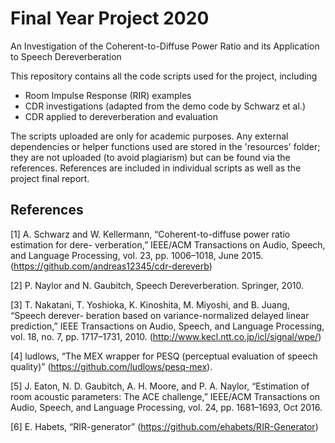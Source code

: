 # Final Year Project 2020
An Investigation of the Coherent-to-Diffuse Power Ratio and its Application to Speech Dereverberation

This repository contains all the code scripts used for the project, including
* Room Impulse Response (RIR) examples
* CDR investigations (adapted from the demo code by Schwarz et al.)
* CDR applied to dereverberation and evaluation

The scripts uploaded are only for academic purposes. Any external dependencies or helper functions used are stored in the 'resources' folder; they are not uploaded (to avoid plagiarism) but can be found via the references. References are included in individual scripts as well as the project final report.


## References
[1] A. Schwarz and W. Kellermann, “Coherent-to-diffuse power ratio estimation for dere- verberation,” IEEE/ACM Transactions on Audio, Speech, and Language Processing, vol. 23, pp. 1006–1018, June 2015. (https://github.com/andreas12345/cdr-dereverb)

[2] P. Naylor and N. Gaubitch, Speech Dereverberation. Springer, 2010.

[3] T. Nakatani, T. Yoshioka, K. Kinoshita, M. Miyoshi, and B. Juang, “Speech derever- beration based on variance-normalized delayed linear prediction,” IEEE Transactions on Audio, Speech, and Language Processing, vol. 18, no. 7, pp. 1717–1731, 2010. (http://www.kecl.ntt.co.jp/icl/signal/wpe/)

[4] ludlows, “The MEX wrapper for PESQ (perceptual evaluation of speech quality)” (https://github.com/ludlows/pesq-mex).

[5] J. Eaton, N. D. Gaubitch, A. H. Moore, and P. A. Naylor, “Estimation of room acoustic parameters: The ACE challenge,” IEEE/ACM Transactions on Audio, Speech, and Language Processing, vol. 24, pp. 1681–1693, Oct 2016.

[6] E. Habets, “RIR-generator” (https://github.com/ehabets/RIR-Generator)
